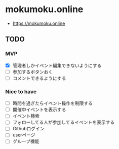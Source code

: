 # mokumoku.online
* https://mokumoku.online

## TODO
### MVP
* [x] 管理者しかイベント編集できないようにする
* [ ] 参加するボタンおく
* [ ] コメントできるようにする
### Nice to have
* [ ] 時間を過ぎたらイベント操作を制限する
* [ ] 開催中イベントを表示する
* [ ] イベント検索
* [ ] フォローしてる人が参加してるイベントを表示する
* [ ] Githubログイン
* [ ] userページ
* [ ] グループ機能
